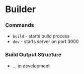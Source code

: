 # Builder

### Commands
- `build` - starts build process
- `dev` - starts server on port 3000

### Build Output Structure
- ... in development
